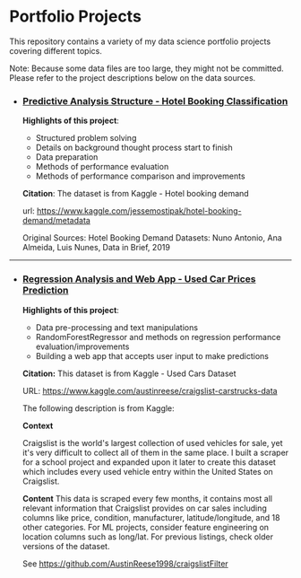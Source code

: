 # Portfolio Projects
This repository contains a variety of my data science portfolio projects covering different topics.

Note: Because some data files are too large, they might not be committed. Please refer to the project descriptions below on the data sources.

- ### [Predictive Analysis Structure - Hotel Booking Classification](https://github.com/tonyychen/Projects/blob/master/Portfolio%20Projects/Predictive%20Analysis%20Structure%20-%20Hotel%20Booking%20Classification/Predictive%20Analysis%20Structure%20-%20Hotel%20Booking%20Classification.ipynb)

	**Highlights of this project**:
	- Structured problem solving
	- Details on background thought process start to finish
	- Data preparation
	- Methods of performance evaluation
	- Methods of performance comparison and improvements
    	
	**Citation**:
	The dataset is from Kaggle - Hotel booking demand
	
	url: https://www.kaggle.com/jessemostipak/hotel-booking-demand/metadata
	
	Original Sources: Hotel Booking Demand Datasets: Nuno Antonio, Ana Almeida, Luis Nunes, Data in Brief, 2019
    
---

- ### [Regression Analysis and Web App - Used Car Prices Prediction](https://github.com/tonyychen/Projects/tree/master/Portfolio%20Projects/Regression%20Analysis%20and%20Web%20App%20-%20Used%20Car%20Prices%20Prediction)

	**Highlights of this project**:
	- Data pre-processing and text manipulations
	- RandomForestRegressor and methods on regression performance evaluation/improvements
	- Building a web app that accepts user input to make predictions
	
    
	**Citation:**
	This dataset is from Kaggle - Used Cars Dataset
	
	URL: https://www.kaggle.com/austinreese/craigslist-carstrucks-data
	
	The following description is from Kaggle:
    	
	**Context**
	
	Craigslist is the world's largest collection of used vehicles for sale, yet it's very difficult to collect all of them in the same place. I built a scraper for a school project and expanded upon it later to create this dataset which includes every used vehicle entry within the United States on Craigslist.
	
	**Content**
	This data is scraped every few months, it contains most all relevant information that Craigslist provides on car sales including columns like price, condition, manufacturer, latitude/longitude, and 18 other categories. For ML projects, consider feature engineering on location columns such as long/lat. For previous listings, check older versions of the dataset.

	See https://github.com/AustinReese1998/craigslistFilter
		
		

